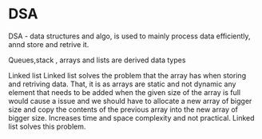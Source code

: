 # DSA
 
DSA - data structures and algo, is used to mainly process data efficiently, annd store and retrive it.

Queues,stack , arrays and lists are derived data types

Linked list
Linked list solves the problem that the array has when storing and retriving data. That, it is as arrays are static and not dynamic any element that needs to be added when the given size of the array is full 
would cause a issue and we should have to allocate a new array of bigger size and copy the contents of the previous array into the new array of bigger size. Increases time and space complexity 
and not practical. Linked list solves this problem.


